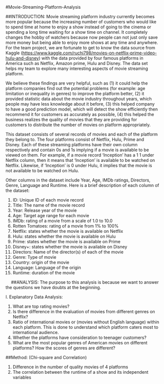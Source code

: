 
#Movie-Streaming-Platform-Analysis

##INTRODUCTION:
Movie streaming platform industry currently becomes more popular because the increasing number of customers who would like to spend time at home to enjoy a show instead of going to the cinema or spending a long time waiting for a show time on channel. It completely changes the hobby of watchers because now people can not just only save more money but being able to enjoy more shows at any time and anywhere. For the team project, we are fortunate to get to know the data source from Kaggle (https://www.kaggle.com/ruchi798/movies-on-netflix-prime-video-hulu-and-disney) with the data provided by four famous platforms in America such as Netflix, Amazon prime, Hulu and Disney. The data set helps my team to explore many interesting aspects of movie streaming platform. 

We believe these findings are very helpful, such as (1) it could help the platform companies find out the potential problems (for example: age limitation or inequality in genres) to improve the platform better, (2) it provided statistic data about the movie industry throughout years, which people may have less knowledge about it before, (3) this helped company to have a good prediction model, which will detect the show efficiently then recommend it for customers as accurately as possible, (4) this helped the business realizes the quality of movies that they are providing for customers to distribute the number of movies on platform appropriately.

This dataset consists of several records of movies and each of the platform they belong to. The four platforms consist of Netflix, Hulu, Prime and Disney. Each of these streaming platforms have their own column respectively and contain 0s and 1s implying if a movie is available to be viewed on them. For example, if a movie record ‘Inception’ has a 1 1 under Netflix column, then it means that ‘Inception’ is available to be watched on Netflix. Likewise, if ‘Inception’ is 0 under Hulu, it implies that the movie is not available to be watched on Hulu. 

Other columns in the dataset include Year, Age, IMDb ratings, Directors, Genre, Language and Runtime.
Here is a brief description of each column of the dataset:
1.	ID: Unique ID of each movie record
2.	Title: The name of the movie record
3.	Year: Release year of the movie
4.	Age: Target age range for each movie
5.	IMDb: rating of a movie from a scale of 1.0 to 10.0
6.	Rotten Tomatoes: rating of a movie from 1% to 100%
7.	Netflix: states whether the movie is available on Netflix
8.	Hulu: states whether the movie is available on Hulu
9.	Prime: states whether the movie is available on Prime
10.	Disney+: states whether the movie is available on Disney
11.	Directors: Name of the director(s) of each of the movie
12.	Genre: Type of movie
13.	Country: origin of the movie
14.	Language: Language of the origin
15.	Runtime: duration of the movie

 
##ANALYSIS:
The purpose to this analysis is because we want to answer the questions we have doubts at the beginning.

I.	Explanatory Data Analysis:

1.	What are top rating movies?
2.	Is there difference in the evaluation of movies from different genres on Netflix? 
3.	Ratio of international movies or (movies without English language) within each platform. This is done to understand which platform caters most to international audience.
4.	Whether the platforms have consideration to teenager customers?
5.	What are the most popular genres of American movies on different platforms? How the scores of genres are different?

##Method: (Chi-square and Correlation)

1.	Difference in the number of quality movies of 4 platforms
2.	The correlation between the runtime of a show and its independent variables
